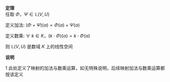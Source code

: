**定理**    
任取 $\Phi，\Psi\in\mathbb L(V,U)$     
    
定义加法:  $(\Phi+\Psi)(\alpha)=\Phi(\alpha)+\Psi(\alpha)$     
    
定义数乘:  $\forall\ k\in K，(k\cdot\Phi)(\alpha)=k\cdot\Phi(\alpha)$     
    
则 $\mathbb L(V,U)$ 是数域 $K$ 上的线性空间    
    
**说明**    
    
1 此处定义了映射的加法与数乘运算，如无特殊说明，后续映射加法与数乘运算都按该定义    
